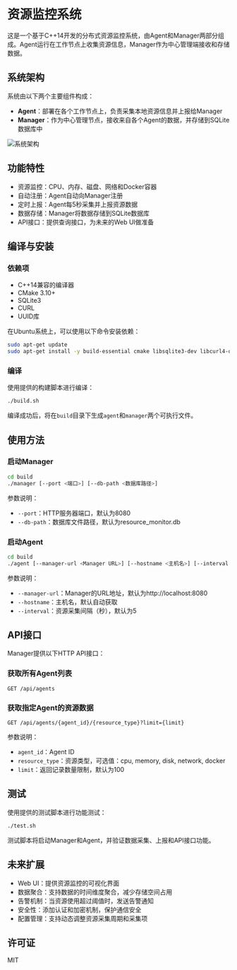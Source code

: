 # 资源监控系统

这是一个基于C++14开发的分布式资源监控系统，由Agent和Manager两部分组成。Agent运行在工作节点上收集资源信息，Manager作为中心管理端接收和存储数据。

## 系统架构

系统由以下两个主要组件构成：

- **Agent**：部署在各个工作节点上，负责采集本地资源信息并上报给Manager
- **Manager**：作为中心管理节点，接收来自各个Agent的数据，并存储到SQLite数据库中

![系统架构](docs/architecture.png)

## 功能特性

- 资源监控：CPU、内存、磁盘、网络和Docker容器
- 自动注册：Agent自动向Manager注册
- 定时上报：Agent每5秒采集并上报资源数据
- 数据存储：Manager将数据存储到SQLite数据库
- API接口：提供查询接口，为未来的Web UI做准备

## 编译与安装

### 依赖项

- C++14兼容的编译器
- CMake 3.10+
- SQLite3
- CURL
- UUID库

在Ubuntu系统上，可以使用以下命令安装依赖：

```bash
sudo apt-get update
sudo apt-get install -y build-essential cmake libsqlite3-dev libcurl4-openssl-dev uuid-dev
```

### 编译

使用提供的构建脚本进行编译：

```bash
./build.sh
```

编译成功后，将在`build`目录下生成`agent`和`manager`两个可执行文件。

## 使用方法

### 启动Manager

```bash
cd build
./manager [--port <端口>] [--db-path <数据库路径>]
```

参数说明：
- `--port`：HTTP服务器端口，默认为8080
- `--db-path`：数据库文件路径，默认为resource_monitor.db

### 启动Agent

```bash
cd build
./agent [--manager-url <Manager URL>] [--hostname <主机名>] [--interval <采集间隔>]
```

参数说明：
- `--manager-url`：Manager的URL地址，默认为http://localhost:8080
- `--hostname`：主机名，默认自动获取
- `--interval`：资源采集间隔（秒），默认为5

## API接口

Manager提供以下HTTP API接口：

### 获取所有Agent列表

```
GET /api/agents
```

### 获取指定Agent的资源数据

```
GET /api/agents/{agent_id}/{resource_type}?limit={limit}
```

参数说明：
- `agent_id`：Agent ID
- `resource_type`：资源类型，可选值：cpu, memory, disk, network, docker
- `limit`：返回记录数量限制，默认为100

## 测试

使用提供的测试脚本进行功能测试：

```bash
./test.sh
```

测试脚本将启动Manager和Agent，并验证数据采集、上报和API接口功能。

## 未来扩展

- Web UI：提供资源监控的可视化界面
- 数据聚合：支持数据的时间维度聚合，减少存储空间占用
- 告警机制：当资源使用超过阈值时，发送告警通知
- 安全性：添加认证和加密机制，保护通信安全
- 配置管理：支持动态调整资源采集周期和采集项

## 许可证

MIT

